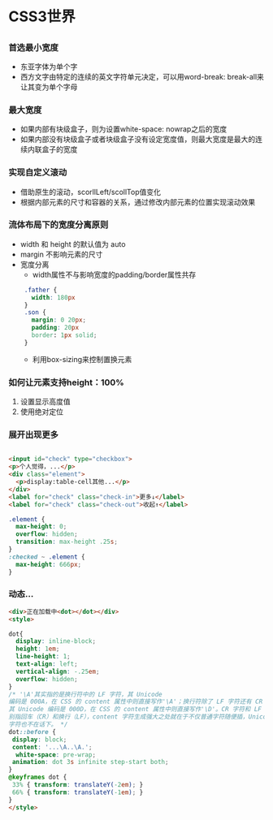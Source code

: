 # CSS3世界
##
### 首选最小宽度
- 东亚字体为单个字
- 西方文字由特定的连续的英文字符单元决定，可以用word-break: break-all来让其变为单个字母
### 最大宽度
- 如果内部有块级盒子，则为设置white-space: nowrap之后的宽度
- 如果内部没有块级盒子或者块级盒子没有设定宽度值，则最大宽度是最大的连续内联盒子的宽度
### 实现自定义滚动
- 借助原生的滚动，scorllLeft/scollTop值变化
- 根据内部元素的尺寸和容器的关系，通过修改内部元素的位置实现滚动效果

### 流体布局下的宽度分离原则
- width 和 height 的默认值为 auto
- margin 不影响元素的尺寸
- 宽度分离
  - width属性不与影响宽度的padding/border属性共存
  ```css
   .father {
     width: 180px
   }
   .son {
     margin: 0 20px;
     padding: 20px
     border: 1px solid;
   }
  ```
  - 利用box-sizing来控制置换元素
### 如何让元素支持height：100%
1. 设置显示高度值
2. 使用绝对定位
### 展开出现更多
```html

<input id="check" type="checkbox">
<p>个人觉得，...</p>
<div class="element">
  <p>display:table-cell其他...</p>
</div>
<label for="check" class="check-in">更多↓</label>
<label for="check" class="check-out">收起↑</label>
```
```css
.element {
  max-height: 0;
  overflow: hidden;
  transition: max-height .25s;
}
:checked ~ .element {
  max-height: 666px;
}
```
### 动态...
```html
<div>正在加载中<dot></dot></div>
<style>

dot{
  display: inline-block;
  height: 1em;
  line-height: 1;
  text-align: left;
  vertical-align: -.25em;
  overflow: hidden; 
}
/* '\A'其实指的是换行符中的 LF 字符，其 Unicode
编码是 000A，在 CSS 的 content 属性中则直接写作'\A'；换行符除了 LF 字符还有 CR 字符，
其 Unicode 编码是 000D，在 CSS 的 content 属性中则直接写作'\D'。CR 字符和 LF 字符分
别指回车（CR）和换行（LF），content 字符生成强大之处就在于不仅普通字符随便插，Unicode
字符也不在话下。 */
dot::before {
 display: block;
 content: '...\A..\A.';
  white-space: pre-wrap;
 animation: dot 3s infinite step-start both;
}
@keyframes dot {
 33% { transform: translateY(-2em); }
 66% { transform: translateY(-1em); }
} 
</style>
```